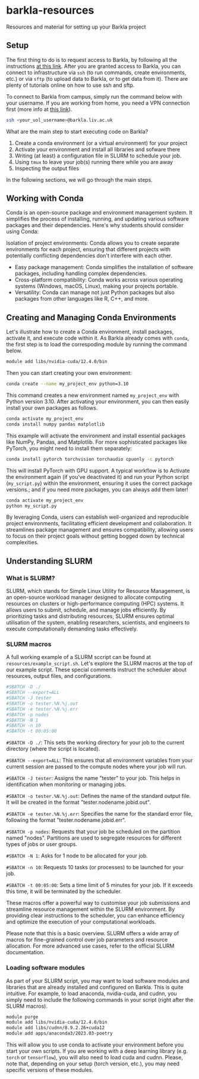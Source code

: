# barkla-resources
Resources and material for setting up your Barkla project

## Setup
The first thing to do is to request access to Barkla, by following all the
instructions [at this link](https://www.liverpool.ac.uk/it/advanced-research-computing/access/).
After you are granted access to Barkla, you can connect to infrastructure
via `ssh` (to run commands, create environments, etc.) or via `sftp` (to upload
data to Barkla, or to get data from it). There are plenty of tutorials online
on how to use ssh and sftp.

To connect to Barkla from campus, simply run the command below with your username.
If you are working from home, you need a VPN connection first (more info at
[this link](https://www.liverpool.ac.uk/it/vpn/)).

```bash
ssh <your_uol_username>@barkla.liv.ac.uk
```

What are the main step to start executing code on Barkla?

1. Create a conda environment (or a virtual environment) for your project
2. Activate your environment and install all libraries and sofware there
3. Writing (at least) a configuration file in SLURM to schedule your job.
4. Using `tmux` to leave your job(s) running there while you are away
5. Inspecting the output files

In the following sections, we will go through the main steps.

## Working with Conda

Conda is an open-source package and environment management system. It simplifies the process of installing, running, and updating various software packages and their dependencies. Here's why students should consider using Conda:

Isolation of project environments: Conda allows you to create separate environments for each project, ensuring that different projects with potentially conflicting dependencies don't interfere with each other.
- Easy package management: Conda simplifies the installation of software packages, including handling complex dependencies.
- Cross-platform compatibility: Conda works across various operating systems (Windows, macOS, Linux), making your projects portable.
- Versatility: Conda can manage not just Python packages but also packages from other languages like R, C++, and more.

## Creating and Managing Conda Environments

Let's illustrate how to create a Conda environment, install packages, activate it, and execute code within it. As Barkla already comes with `conda`, the first step is to load the correspoding module by running the command below.

```bash
module add libs/nvidia-cuda/12.4.0/bin
```

Then you can start creating your own environment:

```bash
conda create --name my_project_env python=3.10
```

This command creates a new environment named `my_project_env` with Python version 3.10. After activating your environment, you can then easily install your own packages as follows.

```bash
conda activate my_project_env 
conda install numpy pandas matplotlib
```

This example will activate the environment and install essential packages like NumPy, Pandas, and Matplotlib.  For more sophisticated packages like PyTorch, you might need to install them separately:

```bash
conda install pytorch torchvision torchaudio cpuonly -c pytorch
```

This will install PyTorch with GPU support. A typical workflow is to Activate the environment again (if you've deactivated it) and run your Python script (`my_script.py`) within the environment, ensuring it uses the correct package versions.; and if you need more packages, you can always add them later!

```bash
conda activate my_project_env
python my_script.py
```

By leveraging Conda, users can establish well-organized and reproducible project environments, facilitating efficient development and collaboration. It streamlines package management and ensures compatibility, allowing users to focus on their project goals without getting bogged down by technical complexities.


## Understanding SLURM

### What is SLURM?

SLURM, which stands for Simple Linux Utility for Resource Management, is an open-source workload manager designed to allocate computing resources on clusters or high-performance computing (HPC) systems. It allows users to submit, schedule, and manage jobs efficiently. By prioritizing tasks and distributing resources, SLURM ensures optimal utilisation of the system, enabling researchers, scientists, and engineers to execute computationally demanding tasks effectively.

### SLURM macros

A full working example of a SLURM sccript can be found at `resources/example_script.sh`.
Let's explore the SLURM macros at the top of our example script. These special comments instruct the scheduler about resources, output files, and configurations.

```bash
#SBATCH -D ./
#SBATCH --export=ALL
#SBATCH -J tester
#SBATCH -o tester.%N.%j.out
#SBATCH -e tester.%N.%j.err
#SBATCH -p nodes
#SBATCH -N 1
#SBATCH -n 10
#SBATCH -t 00:05:00
```

`#SBATCH -D ./`: This sets the working directory for your job to the current directory (where the script is located).

`#SBATCH --export=ALL`: This ensures that all environment variables from your current session are passed to the compute nodes where your job will run.

`#SBATCH -J tester`: Assigns the name "tester" to your job. This helps in identification when monitoring or managing jobs.

`#SBATCH -o tester.%N.%j.out`: Defines the name of the standard output file. It will be created in the format "tester.nodename.jobid.out".

`#SBATCH -e tester.%N.%j.err`: Specifies the name for the standard error file, following the format "tester.nodename.jobid.err".

`#SBATCH -p nodes`: Requests that your job be scheduled on the partition named "nodes". Partitions are used to segregate resources for different types of jobs or user groups.

`#SBATCH -N 1`: Asks for 1 node to be allocated for your job.

`#SBATCH -n 10`: Requests 10 tasks (or processes) to be launched for your job.

`#SBATCH -t 00:05:00`: Sets a time limit of 5 minutes for your job. If it exceeds this time, it will be terminated by the scheduler.

These macros offer a powerful way to customise your job submissions and streamline resource management within the SLURM environment. By providing clear instructions to the scheduler, you can enhance efficiency and optimize the execution of your computational workloads.

Please note that this is a basic overview. SLURM offers a wide array of macros for fine-grained control over job parameters and resource allocation. For more advanced use cases, refer to the official SLURM documentation.

### Loading software modules

As part of your SLURM script, you may want to load software modules and libraries
that are already installed and configured on Barkla. This is quite intuitive.
For example, to load anaconda, nvidia-cuda, and cudnn, you simply need to include
the following commands in your script (right after the SLURM macros).

```bash
module purge
module add libs/nvidia-cuda/12.4.0/bin
module add libs/cudnn/8.9.2.26+cuda12
module add apps/anaconda3/2023.03-poetry
```

This will allow you to use conda to activate your environment before you
start your own scripts. If you are working with a deep learning library (e.g.
`torch` or `tensorflow`), you will also need to load cuda and cudnn. Please,
note that, depending on your setup (torch version, etc.), you may need specific
versions of these modules.

